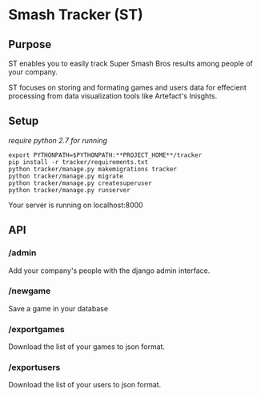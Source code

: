 # Smash Tracker (ST)

## Purpose

ST enables you to easily track Super Smash Bros results among people of your company.

ST focuses on storing and formating games and users data for effecient processing from data visualization tools like Artefact's Inisghts.


## Setup

*require python 2.7 for running*
```
export PYTHONPATH=$PYTHONPATH:**PROJECT_HOME**/tracker
pip install -r tracker/requirements.txt
python tracker/manage.py makemigrations tracker
python tracker/manage.py migrate
python tracker/manage.py createsuperuser
python tracker/manage.py runserver
```

Your server is running on localhost:8000


## API

### /admin

Add your company's people with the django admin interface.

### /newgame

Save a game in your database

### /exportgames

Download the list of your games to json format.

### /exportusers

Download the list of your users to json format.

